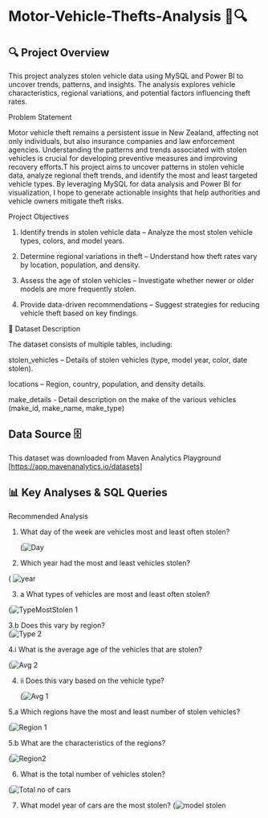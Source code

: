 # Motor-Vehicle-Thefts-Analysis 🚗🔍
## 🔍 Project Overview
This project analyzes stolen vehicle data using MySQL and Power BI to uncover trends, patterns, and insights. The analysis explores vehicle characteristics, regional variations, and potential factors influencing theft rates.

Problem Statement

Motor vehicle theft remains a persistent issue in New Zealand, affecting not only individuals, but also insurance companies and law enforcement agencies. Understanding the patterns and trends associated with stolen vehicles is crucial for developing preventive measures and improving recovery efforts.T his project aims to uncover patterns in stolen vehicle data, analyze regional theft trends, and identify the most and least targeted vehicle types. By leveraging MySQL for data analysis and Power BI for visualization, I hope to generate actionable insights that help authorities and vehicle owners mitigate theft risks.  

Project Objectives
1.  Identify trends in stolen vehicle data – Analyze the most stolen vehicle types, colors, and model years.  

2.  Determine regional variations in theft – Understand how theft rates vary by location, population, and density.  

3.  Assess the age of stolen vehicles – Investigate whether newer or older models are more frequently stolen.  

4.  Provide data-driven recommendations – Suggest strategies for reducing vehicle theft based on key findings.

     
📂 Dataset Description  

The dataset consists of multiple tables, including:

stolen_vehicles – Details of stolen vehicles (type, model year, color, date stolen).  

locations – Region, country, population, and density details.  

make_details -  Detail description on the make of the various vehicles (make_id, make_name, make_type)   

## Data Source 🗄️  

This dataset was downloaded from Maven Analytics Playground [https://app.mavenanalytics.io/datasets] 

## 📊 Key Analyses & SQL Queries

Recommended Analysis  

1. What day of the week are vehicles most and least often stolen?
   
   (![Day](https://github.com/user-attachments/assets/d0a2c144-5651-43db-82c5-c34eab82d587)

  2. Which year had the most and least vehicles stolen?
     
 ( ![year](https://github.com/user-attachments/assets/e726f58d-3d95-429c-8785-d248502e4f09)


3. a What types of vehicles are most and least often stolen?   

  (![TypeMostStolen 1](https://github.com/user-attachments/assets/a4aaf613-59cf-4ec2-a841-a1c2dde99d91)

   
3.b  Does this vary by region?          
    (![Type 2](https://github.com/user-attachments/assets/4f43d71a-6947-4dd9-9055-dd311beb84f1)


4.i What is the average age of the vehicles that are stolen? 
    
   (![Avg 2](https://github.com/user-attachments/assets/6bfa1235-16e9-4bd5-851f-75ae603a9829)

4. ii  Does this vary based on the vehicle type?


    (![Avg 1](https://github.com/user-attachments/assets/2f721c04-c5bb-4124-8b91-179637642523) 
   

5.a Which regions have the most and least number of stolen vehicles?    

(![Region 1](https://github.com/user-attachments/assets/b1b4273f-8cd7-4050-9a11-e86792287dd9)  

5.b  What are the characteristics of the regions?    

(![Region2](https://github.com/user-attachments/assets/e81ebfc0-9141-42e9-8b36-668e33a79c23)

   
6.  What is the total number of vehicles stolen?
   
   (![Total no of cars](https://github.com/user-attachments/assets/ca0a0eac-4c9a-4ffe-89a7-42ce3f7ff24d)

7. What model year of cars are the most stolen?
   (![model stolen](https://github.com/user-attachments/assets/0e955937-ded8-4c4e-b751-68d028c154ea)


   
   
